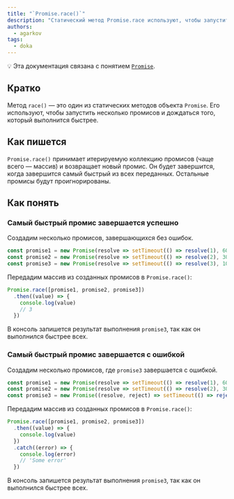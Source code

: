 ```yaml
---
title: "`Promise.race()`"
description: "Статический метод Promise.race используют, чтобы запустить несколько промисов и дождаться того, который выполнится быстрее."
authors:
  - agarkov
tags:
  - doka
---
```


<aside>

💡 Эта документация связана с понятием [`Promise`](/js/promise/).

</aside>

## Кратко

Метод `race()` — это один из статических методов объекта `Promise`. Его используют, чтобы запустить несколько промисов и дождаться того, который выполнится быстрее.

## Как пишется

`Promise.race()` принимает итерируемую коллекцию промисов (чаще всего — массив) и возвращает новый промис.
Он будет завершится, когда завершится самый быстрый из всех переданных. Остальные промисы будут проигнорированы.

## Как понять

### Самый быстрый промис завершается успешно

Создадим несколько промисов, завершающихся без ошибок.

```js
const promise1 = new Promise(resolve => setTimeout(() => resolve(1), 6000))
const promise2 = new Promise(resolve => setTimeout(() => resolve(2), 3000))
const promise3 = new Promise(resolve => setTimeout(() => resolve(3), 1000))
```

Передадим массив из созданных промисов в `Promise.race()`:

```js
Promise.race([promise1, promise2, promise3])
  .then((value) => {
    console.log(value)
    // 3
  })
```

В консоль запишется результат выполнения `promise3`, так как он выполнился быстрее всех.

### Самый быстрый промис завершается с ошибкой

Создадим несколько промисов, где `promise3` завершается с ошибкой.

```js
const promise1 = new Promise(resolve => setTimeout(() => resolve(1), 6000))
const promise2 = new Promise(resolve => setTimeout(() => resolve(2), 3000))
const promise3 = new Promise((resolve, reject) => setTimeout(() => reject('Some error'), 1000))
```

Передадим массив из созданных промисов в `Promise.race()`:

```js
Promise.race([promise1, promise2, promise3])
  .then((value) => {
    console.log(value)
  })
  .catch((error) => {
    console.log(error)
    // 'Some error'
  })
```

В консоль запишется результат выполнения `promise3`, так как он выполнился быстрее всех.
